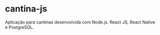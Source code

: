 # cantina-js
Aplicação para cantinas desenvolvida com Node.js. React JS, React Native e PostgreSQL. 
